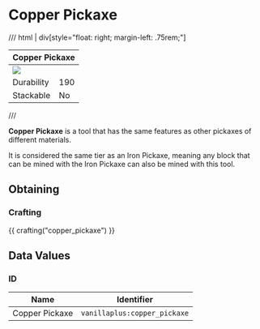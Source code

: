 # Copper Pickaxe

/// html | div[style="float: right; margin-left: .75rem;"]
<table>
  <thead>
    <tr>
      <th style="text-align: center;" colspan="2">Copper Pickaxe</th>
    </tr>
  </thead>
  <tbody>
    <tr>
      <td colspan="2"><img src="../../../assets/img/items/copper_pickaxe.png" style="max-width: 250px;">
    </tr>
    <tr>
      <td>Durability</td>
      <td>190</td>
    </tr>
    <tr>
      <td>Stackable</td>
      <td>No</td>
    </tr>
  </tbody>
</table>
///

**Copper Pickaxe** is a tool that has the same features as other pickaxes of different materials.

It is considered the same tier as an Iron Pickaxe, meaning any block that can be mined with the Iron Pickaxe can also be mined with this tool.

## Obtaining

### Crafting

{{ crafting("copper_pickaxe") }}

## Data Values

### ID

| Name           | Identifier                   |
|----------------|------------------------------|
| Copper Pickaxe | `vanillaplus:copper_pickaxe` |